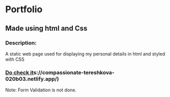 # Portfolio 

## Made using html and Css

### Description:
A static web page used for displaying my personal details in html and styled with CSS

### [Do check it](http)s://compassionate-tereshkova-020b03.netlify.app/)


Note:
Form Validation is not done.
